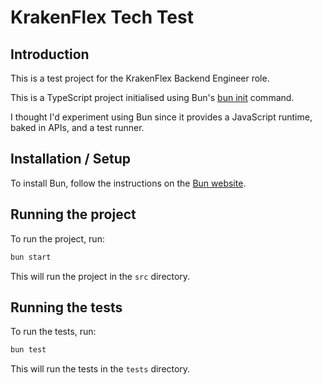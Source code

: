 # KrakenFlex Tech Test

## Introduction

This is a test project for the KrakenFlex Backend Engineer role.

This is a TypeScript project initialised using Bun's [bun init](https://bun.sh/docs/bun-init) command.

I thought I'd experiment using Bun since it provides a JavaScript runtime, baked in APIs, and a test runner.

## Installation / Setup

To install Bun, follow the instructions on the [Bun website](https://bun.sh/docs/installation).

## Running the project

To run the project, run:

```bash
bun start
```

This will run the project in the `src` directory.

## Running the tests

To run the tests, run:

```bash
bun test
```

This will run the tests in the `tests` directory.

